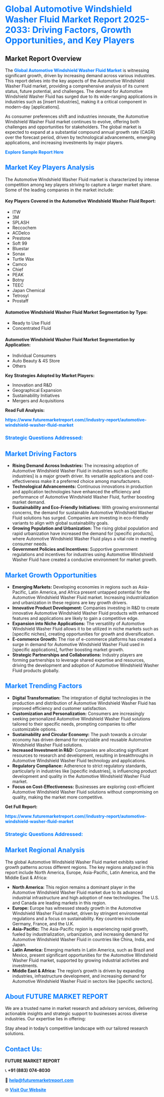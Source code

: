<h1 style="color: #007BFF;">Global Automotive Windshield Washer Fluid Market Report 2025-2033: Driving Factors, Growth Opportunities, and Key Players</h1>

<section id="overview">
<h2>Market Report Overview</h2>
<p>The <a href="https://www.futuremarketreport.com//industry-report/automotive-windshield-washer-fluid-market" style="color: #007BFF; text-decoration: none;"><strong>Global Automotive Windshield Washer Fluid Market</strong></a> is witnessing significant growth, driven by increasing demand across various industries. This report delves into the key aspects of the Automotive Windshield Washer Fluid market, providing a comprehensive analysis of its current status, future potential, and challenges. The demand for Automotive Windshield Washer Fluid has surged due to its wide-ranging applications in industries such as [insert industries], making it a critical component in modern-day [applications].</p>
<p>As consumer preferences shift and industries innovate, the Automotive Windshield Washer Fluid market continues to evolve, offering both challenges and opportunities for stakeholders. The global market is expected to expand at a substantial compound annual growth rate (CAGR) over the forecast period, driven by technological advancements, emerging applications, and increasing investments by major players.</p>
</section>

<section id="overview">
<p><a href="https://www.futuremarketreport.com//request-sample/reportId=58877" style="color: #007BFF; text-decoration: none;"><strong>Explore Sample Report Here</strong></a></p>
</section>

<section id="key-players">
<h2 style="color: #007BFF;">Market Key Players Analysis</h2>
<p>The Automotive Windshield Washer Fluid market is characterized by intense competition among key players striving to capture a larger market share. Some of the leading companies in the market include:</p>
<h4>Key Players Covered in the Automotive Windshield Washer Fluid Report:</h4>
<ul><li>ITW</li><li>3M</li><li>SPLASH</li><li>Reccochem</li><li>ACDelco</li><li>Prestone</li><li>Soft 99</li><li>Bluestar</li><li>Sonax</li><li>Turtle Wax</li><li>Camco</li><li>Chief</li><li>PEAK</li><li>Botny</li><li>TEEC</li><li>Japan Chemical</li><li>Tetrosyl</li><li>Prostaff</li></ul>
<h4>Automotive Windshield Washer Fluid Market Segmentation by Type:</h4>
<ul><li>Ready to Use Fluid</li><li>Concentrated Fluid</li></ul>

<h4>Automotive Windshield Washer Fluid Market Segmentation by Application:</h4>
<ul><li>Individual Consumers</li><li>Auto Beauty &amp; 4S Store</li><li>Others</li></ul>
<p><strong>Key Strategies Adopted by Market Players:</strong></p>
<ul>
<li>Innovation and R&D</li>
<li>Geographical Expansion</li>
<li>Sustainability Initiatives</li>
<li>Mergers and Acquisitions</li>
</ul>
</section>

<section>
<p><strong>Read Full Analysis: </strong></p><a href="https://www.futuremarketreport.com//industry-report/automotive-windshield-washer-fluid-market" style="color: #007BFF; text-decoration: none;"><strong>https://www.futuremarketreport.com//industry-report/automotive-windshield-washer-fluid-market</strong></a>
<h3 style="color: #007BFF;">Strategic Questions Addressed:</h3>
</section>

<section id="driving-factors">
<h2 style="color: #007BFF;">Market Driving Factors</h2>
<ul>
<li><strong>Rising Demand Across Industries:</strong> The increasing adoption of Automotive Windshield Washer Fluid in industries such as [specific industries] is a major growth driver. Its versatile applications and cost-effectiveness make it a preferred choice among manufacturers.</li>
<li><strong>Technological Advancements:</strong> Continuous innovations in production and application technologies have enhanced the efficiency and performance of Automotive Windshield Washer Fluid, further boosting market demand.</li>
<li><strong>Sustainability and Eco-Friendly Initiatives:</strong> With growing environmental concerns, the demand for sustainable Automotive Windshield Washer Fluid solutions has surged. Companies are investing in eco-friendly variants to align with global sustainability goals.</li>
<li><strong>Growing Population and Urbanization:</strong> The rising global population and rapid urbanization have increased the demand for [specific products], where Automotive Windshield Washer Fluid plays a vital role in meeting consumer needs.</li>
<li><strong>Government Policies and Incentives:</strong> Supportive government regulations and incentives for industries using Automotive Windshield Washer Fluid have created a conducive environment for market growth.</li>
</ul>
</section>

<section id="growth-opportunities">
<h2 style="color: #007BFF;">Market Growth Opportunities</h2>
<ul>
<li><strong>Emerging Markets:</strong> Developing economies in regions such as Asia-Pacific, Latin America, and Africa present untapped potential for the Automotive Windshield Washer Fluid market. Increasing industrialization and urbanization in these regions are key growth drivers.</li>
<li><strong>Innovative Product Development:</strong> Companies investing in R&D to create innovative Automotive Windshield Washer Fluid products with enhanced features and applications are likely to gain a competitive edge.</li>
<li><strong>Expansion into Niche Applications:</strong> The versatility of Automotive Windshield Washer Fluid allows it to be utilized in niche markets such as [specific niches], creating opportunities for growth and diversification.</li>
<li><strong>E-commerce Growth:</strong> The rise of e-commerce platforms has created a surge in demand for Automotive Windshield Washer Fluid used in [specific applications], further boosting market growth.</li>
<li><strong>Strategic Partnerships and Collaborations:</strong> Industry players are forming partnerships to leverage shared expertise and resources, driving the development and adoption of Automotive Windshield Washer Fluid products globally.</li>
</ul>
</section>

<section id="trending-factors">
<h2 style="color: #007BFF;">Market Trending Factors</h2>
<ul>
<li><strong>Digital Transformation:</strong> The integration of digital technologies in the production and distribution of Automotive Windshield Washer Fluid has improved efficiency and customer satisfaction.</li>
<li><strong>Customization and Personalization:</strong> Consumers are increasingly seeking personalized Automotive Windshield Washer Fluid solutions tailored to their specific needs, prompting companies to offer customizable options.</li>
<li><strong>Sustainability and Circular Economy:</strong> The push towards a circular economy has driven demand for recyclable and reusable Automotive Windshield Washer Fluid solutions.</li>
<li><strong>Increased Investment in R&D:</strong> Companies are allocating significant resources to research and development, resulting in breakthroughs in Automotive Windshield Washer Fluid technology and applications.</li>
<li><strong>Regulatory Compliance:</strong> Adherence to strict regulatory standards, particularly in industries like [specific industries], is influencing product development and quality in the Automotive Windshield Washer Fluid market.</li>
<li><strong>Focus on Cost-Effectiveness:</strong> Businesses are exploring cost-efficient Automotive Windshield Washer Fluid solutions without compromising on quality, making the market more competitive.</li>
</ul>
</section>

<section>
<p><strong>Get Full Report: </strong></p><a href="https://www.futuremarketreport.com//industry-report/automotive-windshield-washer-fluid-market" style="color: #007BFF; text-decoration: none;"><strong>https://www.futuremarketreport.com//industry-report/automotive-windshield-washer-fluid-market</strong></a>
<h3 style="color: #007BFF;">Strategic Questions Addressed:</h3>
</section>


<section id="regional-analysis">
<h2 style="color: #007BFF;">Market Regional Analysis</h2>
<p>The global Automotive Windshield Washer Fluid market exhibits varied growth patterns across different regions. The key regions analyzed in this report include North America, Europe, Asia-Pacific, Latin America, and the Middle East & Africa:</p>
<ul>
<li><strong>North America:</strong> This region remains a dominant player in the Automotive Windshield Washer Fluid market due to its advanced industrial infrastructure and high adoption of new technologies. The U.S. and Canada are leading markets in this region.</li>
<li><strong>Europe:</strong> Europe has witnessed steady growth in the Automotive Windshield Washer Fluid market, driven by stringent environmental regulations and a focus on sustainability. Key countries include Germany, France, and the U.K.</li>
<li><strong>Asia-Pacific:</strong> The Asia-Pacific region is experiencing rapid growth, fueled by industrialization, urbanization, and increasing demand for Automotive Windshield Washer Fluid in countries like China, India, and Japan.</li>
<li><strong>Latin America:</strong> Emerging markets in Latin America, such as Brazil and Mexico, present significant opportunities for the Automotive Windshield Washer Fluid market, supported by growing industrial activities and investments.</li>
<li><strong>Middle East & Africa:</strong> The region’s growth is driven by expanding industries, infrastructure development, and increasing demand for Automotive Windshield Washer Fluid in sectors like [specific sectors].</li>
</ul>
</section>

<footer>
<h2 style="color: #007BFF;">About FUTURE MARKET REPORT</h2>
<p>We are a trusted name in market research and advisory services, delivering actionable insights and strategic support to businesses across diverse industries. Our expertise lies in offering:</p>

<p>Stay ahead in today’s competitive landscape with our tailored research solutions.</p>

<h2 style="color: #007BFF;">Contact Us:</h2>
<p><strong>FUTURE MARKET REPORT</strong></p>
<p>📞 <strong>+91 (883) 074-8030</strong></p>
<p>📧 <strong><a href="mailto:help@futuremarketreport.com" style="color: #007BFF;">help@futuremarketreport.com</a></strong></p>
<p>🌐 <strong><a href="https://www.futuremarketreport.com/" style="color: #007BFF;">Visit Our Website</a></strong></p>
</footer>